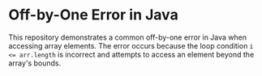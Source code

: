 # Off-by-One Error in Java
This repository demonstrates a common off-by-one error in Java when accessing array elements. The error occurs because the loop condition `i <= arr.length` is incorrect and attempts to access an element beyond the array's bounds.